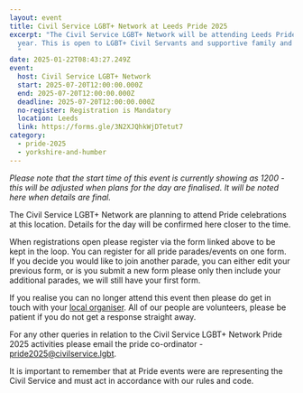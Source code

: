 ```yaml
---
layout: event
title: Civil Service LGBT+ Network at Leeds Pride 2025
excerpt: "The Civil Service LGBT+ Network will be attending Leeds Pride this
  year. This is open to LGBT+ Civil Servants and supportive family and friends.
  "
date: 2025-01-22T08:43:27.249Z
event:
  host: Civil Service LGBT+ Network
  start: 2025-07-20T12:00:00.000Z
  end: 2025-07-20T12:00:00.000Z
  deadline: 2025-07-20T12:00:00.000Z
  no-register: Registration is Mandatory
  location: Leeds
  link: https://forms.gle/3N2XJQhkWjDTetut7
category:
  - pride-2025
  - yorkshire-and-humber
---
```

*P﻿lease note that the start time of this event is currently showing as 1200 - this will be adjusted when plans for the day are finalised. It will be noted here when details are final.*

The Civil Service LGBT+ Network are planning to attend Pride celebrations at this location. Details for the day will be confirmed here closer to the time. 

When registrations open please register via the form linked above to be kept in the loop. You can register for all pride parades/events on one form. If you decide you would like to join another parade, you can either edit your previous form, or is you submit a new form please only then include your additional parades, we will still have your first form.

I﻿f you realise you can no longer attend this event then please do get in touch with your [local organiser](https://www.civilservice.lgbt/team/). All of our people are volunteers, please be patient if you do not get a response straight away. 

F﻿or any other queries in relation to the Civil Service LGBT+ Network Pride 2025 activities please email the pride co-ordinator - [pride2025@civilservice.lgbt](mailto:pride2025@civilservice.lgbt).

I﻿t is important to remember that at Pride events were are representing the Civil Service and must act in accordance with our rules and code.
